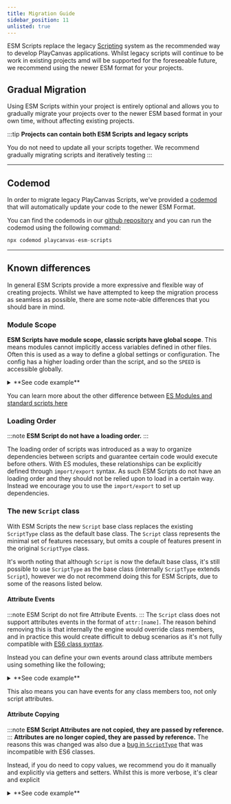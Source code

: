 ```yaml
---
title: Migration Guide
sidebar_position: 11
unlisted: true
---
```


ESM Scripts replace the legacy [Scripting](./legacy/script-attributes.md) system as the recommended way to develop PlayCanvas applications. Whilst legacy scripts will continue to be work in existing projects amd will be supported for the foreseeable future, we recommend using the newer ESM format for your projects.

## Gradual Migration

Using ESM Scripts within your project is entirely optional and allows you to gradually migrate your projects over to the newer ESM based format in your own time, without affecting existing projects.

:::tip
**Projects can contain both ESM Scripts and legacy scripts**

You do not need to update all your scripts together. We recommend gradually migrating scripts and iteratively testing
:::

---

## Codemod

In order to migrate legacy PlayCanvas Scripts, we've provided a [codemod](https://codemod.com/registry/playcanvas-esm-scripts) that will automatically update your code to the newer ESM Format.

You can find the codemods in our [github repository](https://github.com/playcanvas/codemods) and you can run the codemod using the following command:

```javascript
npx codemod playcanvas-esm-scripts
```

---

## Known differences

In general ESM Scripts provide a more expressive and flexible way of creating projects. Whilst we have attempted to keep the migration process as seamless as possible, there are some note-able differences that you should bare in mind.

### Module Scope

**ESM Scripts have module scope, classic scripts have global scope**. This means modules cannot implicitly access variables defined in other files. Often this is used as a way to define a global settings or configuration. The config has a higher loading order than the script, and so the `SPEED` is accessible globally.

<details>
<summary>**See code example**</summary>

```javascript
// config.js
var SPEED = 10;

// script.js
// ❌ This will not work. `SPEED` is scoped to config.js
console.log(SPEED)
```

This is a *hidden dependency* which breaks if the loading order changes. Instead, use `import/export` syntax to explicitly define the dependency.

```javascript
// config.mjs
export const SPEED = 10

// script.mjs
import { SPEED } from './config.mjs';
// ✅ Works!
console.log(SPEED); 
```

</details>

You can learn more about the other difference between [ES Modules and standard scripts here](https://developer.mozilla.org/en-US/docs/Web/JavaScript/Guide/Modules#other_differences_between_modules_and_standard_scripts)

### Loading Order

:::note
**ESM Script do not have a loading order.**
:::

The loading order of scripts was introduced as a way to organize dependencies between scripts and guarantee certain code would execute before others. With ES modules, these relationships can be explicitly defined through `import/export` syntax. As such ESM Scripts do not have an loading order and they should not be relied upon to load in a certain way. Instead we encourage you to use the `import/export` to set up dependencies.

### The new `Script` class

With ESM Scripts the new `Script` base class replaces the existing `ScriptType` class as the default base class. The `Script` class represents the minimal set of features necessary, but omits a couple of features present in the original `ScriptType` class.

It's worth noting that although `Script` is now the default base class, it's still possible to use `ScriptType` as the base class (internally `ScriptType` extends `Script`), however we do not recommend doing this for ESM Scripts, due to some of the reasons listed below.

#### Attribute Events

:::note
ESM Script do not fire Attribute Events.
:::
The `Script` class does not support attributes events in the format of `attr:[name]`. The reason behind removing this is that internally the engine would override class members, and in practice this would create difficult to debug scenarios as it's not fully compatible with [ES6 class syntax](https://github.com/playcanvas/engine/issues/6316).

Instead you can define your own events around class attribute members using something like the following;

<details>
<summary>**See code example**</summary>

```javascript
const watch = (scope, prop) => new Proxy(scope, {
    set(target, property, value) {
        if (target[property] === value) return;
        scope.fire(`attr:${prop}`, value)
        target[property] = value;
    },
})

import { Script } from 'playcanvas'
export class Rotate extends Script {
    /** attribute */
    speed = 10;

    initialize() {
        this.speed = watch(this, 'speed');
    }
}

```

</details>

This also means you can have events for any class members too, not only script attributes.

#### Attribute Copying

:::note
**ESM Script Attributes are not copied, they are passed by reference.**
:::
**Attributes are no longer copied, they are passed by reference.** The reasons this was changed was also due a [bug in `ScriptType`](https://github.com/playcanvas/engine/issues/6316) that was incompatible with ES6 classes.

Instead, if you do need to copy values, we recommend you do it manually and explicitly via getters and setters. Whilst this is more verbose, it's clear and explicit

<details>
<summary>**See code example**</summary>

```javascript
import { Script, Vec3 } from 'playcanvas';
class Rotate extends Script {

    _speed = new Vec3();

    set speed(value) {
        this._speed.copy(value)
    }

    get speed() {
        return this_.speed'
    }
}
```

</details>
